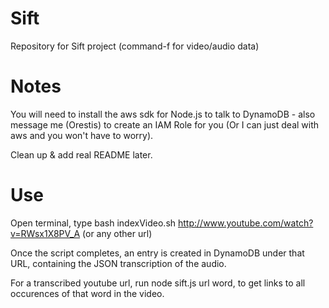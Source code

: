 # Sift
Repository for Sift project (command-f for video/audio data)

# Notes

You will need to install the aws sdk for Node.js to talk to DynamoDB - also message me (Orestis) to create an IAM Role for you (Or I can just deal with aws and you won't have to worry).

Clean up & add real README later.

# Use

Open terminal, type bash indexVideo.sh http://www.youtube.com/watch?v=RWsx1X8PV_A (or any other url)

Once the script completes, an entry is created in DynamoDB under that URL, containing the JSON transcription of the audio.

For a transcribed youtube url, run node sift.js url word, to get links to all occurences of that word in the video.

